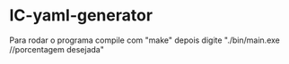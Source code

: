 # IC-yaml-generator
Para rodar o programa compile com "make"
depois digite "./bin/main.exe //porcentagem desejada"
